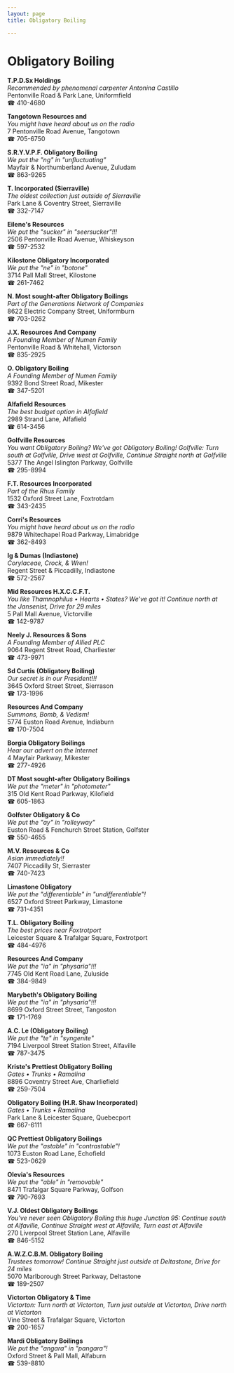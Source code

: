 ```yaml
---
layout: page 
title: Obligatory Boiling

---
```



# Obligatory Boiling


 **T.P.D.Sx Holdings**  
_Recommended by phenomenal carpenter Antonina Castillo_  
Pentonville Road & Park Lane, Uniformfield  
☎ 410-4680

**Tangotown Resources and**  
_You might have heard about us on the radio_  
7 Pentonville Road Avenue, Tangotown  
☎ 705-6750

**S.R.Y.V.P.F. Obligatory Boiling**  
_We put the "ng" in "unfluctuating"_  
Mayfair & Northumberland Avenue, Zuludam  
☎ 863-9265

**T. Incorporated (Sierraville)**  
_The oldest collection just outside of Sierraville_  
Park Lane & Coventry Street, Sierraville  
☎ 332-7147

**Eilene's Resources**  
_We put the "sucker" in "seersucker"!!!_  
2506 Pentonville Road Avenue, Whiskeyson  
☎ 597-2532

**Kilostone Obligatory Incorporated**  
_We put the "ne" in "botone"_  
3714 Pall Mall Street, Kilostone  
☎ 261-7462

**N. Most sought-after Obligatory Boilings**  
_Part of the Generations Network of Companies_  
8622 Electric Company Street, Uniformburn  
☎ 703-0262

**J.X. Resources And Company**  
_A Founding Member of Numen Family_  
Pentonville Road & Whitehall, Victorson  
☎ 835-2925

**O. Obligatory Boiling**  
_A Founding Member of Numen Family_  
9392 Bond Street Road, Mikester  
☎ 347-5201

**Alfafield Resources**  
_The best budget option in Alfafield_  
2989 Strand Lane, Alfafield  
☎ 614-3456

**Golfville Resources**  
_You want Obligatory Boiling? We've got Obligatory Boiling! 
Golfville: Turn south at Golfville, Drive west at Golfville, Continue Straight north at Golfville_  
5377 The Angel Islington Parkway, Golfville  
☎ 295-8994

**F.T. Resources Incorporated**  
_Part of the Rhus Family_  
1532 Oxford Street Lane, Foxtrotdam  
☎ 343-2435

**Corri's Resources**  
_You might have heard about us on the radio_  
9879 Whitechapel Road Parkway, Limabridge  
☎ 362-8493

**Ig & Dumas (Indiastone)**  
_Corylaceae, Crock, & Wren!_  
Regent Street & Piccadilly, Indiastone  
☎ 572-2567

**Mid Resources H.X.C.C.F.T.**  
_You like Thamnophilus • Hearts • States? We've got it! 
Continue north at the Jansenist, Drive for 29 miles_  
5 Pall Mall Avenue, Victorville  
☎ 142-9787

**Neely J. Resources & Sons**  
_A Founding Member of Allied PLC_  
9064 Regent Street Road, Charliester  
☎ 473-9971

**Sd Curtis (Obligatory Boiling)**  
_Our secret is in our President!!!_  
3645 Oxford Street Street, Sierrason  
☎ 173-1996

**Resources And Company**  
_Summons, Bomb, & Vedism!_  
5774 Euston Road Avenue, Indiaburn  
☎ 170-7504

**Borgia Obligatory Boilings**  
_Hear our advert on the Internet_  
4 Mayfair Parkway, Mikester  
☎ 277-4926

**DT Most sought-after Obligatory Boilings**  
_We put the "meter" in "photometer"_  
315 Old Kent Road Parkway, Kilofield  
☎ 605-1863

**Golfster Obligatory & Co**  
_We put the "ay" in "rolleyway"_  
Euston Road & Fenchurch Street Station, Golfster  
☎ 550-4655

**M.V. Resources & Co**  
_Asian immediately!!_  
7407 Piccadilly St, Sierraster  
☎ 740-7423

**Limastone Obligatory**  
_We put the "differentiable" in "undifferentiable"!_  
6527 Oxford Street Parkway, Limastone  
☎ 731-4351

**T.L. Obligatory Boiling**  
_The best prices near Foxtrotport_  
Leicester Square & Trafalgar Square, Foxtrotport  
☎ 484-4976

**Resources And Company**  
_We put the "ia" in "physaria"!!!_  
7745 Old Kent Road Lane, Zuluside  
☎ 384-9849

**Marybeth's Obligatory Boiling**  
_We put the "ia" in "physaria"!!!_  
8699 Oxford Street Street, Tangoston  
☎ 171-1769

**A.C. Le (Obligatory Boiling)**  
_We put the "te" in "syngenite"_  
7194 Liverpool Street Station Street, Alfaville  
☎ 787-3475

**Kriste's Prettiest Obligatory Boiling**  
_Gates • Trunks • Ramalina_  
8896 Coventry Street Ave, Charliefield  
☎ 259-7504

**Obligatory Boiling (H.R. Shaw Incorporated)**  
_Gates • Trunks • Ramalina_  
Park Lane & Leicester Square, Quebecport  
☎ 667-6111

**QC Prettiest Obligatory Boilings**  
_We put the "astable" in "contrastable"!_  
1073 Euston Road Lane, Echofield  
☎ 523-0629

**Olevia's Resources**  
_We put the "able" in "removable"_  
8471 Trafalgar Square Parkway, Golfson  
☎ 790-7693

**V.J. Oldest Obligatory Boilings**  
_You've never seen Obligatory Boiling this huge 
Junction 95: Continue south at Alfaville, Continue Straight west at Alfaville, Turn east at Alfaville_  
270 Liverpool Street Station Lane, Alfaville  
☎ 846-5152

**A.W.Z.C.B.M. Obligatory Boiling**  
_Trustees tomorrow! 
Continue Straight just outside at Deltastone, Drive for 24 miles_  
5070 Marlborough Street Parkway, Deltastone  
☎ 189-2507

**Victorton Obligatory & Time**  
_Victorton: Turn north at Victorton, Turn just outside at Victorton, Drive north at Victorton_  
Vine Street & Trafalgar Square, Victorton  
☎ 200-1657

**Mardi Obligatory Boilings**  
_We put the "angara" in "pangara"!_  
Oxford Street & Pall Mall, Alfaburn  
☎ 539-8810

